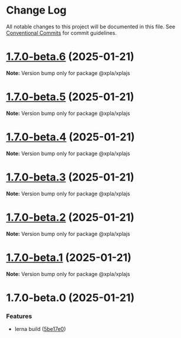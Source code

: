 # Change Log

All notable changes to this project will be documented in this file.
See [Conventional Commits](https://conventionalcommits.org) for commit guidelines.

# [1.7.0-beta.6](https://github.com/xpladev/xplajs/compare/@xpla/xplajs@1.7.0-beta.5...@xpla/xplajs@1.7.0-beta.6) (2025-01-21)

**Note:** Version bump only for package @xpla/xplajs





# [1.7.0-beta.5](https://github.com/xpladev/xplajs/compare/@xpla/xplajs@1.7.0-beta.4...@xpla/xplajs@1.7.0-beta.5) (2025-01-21)

**Note:** Version bump only for package @xpla/xplajs





# [1.7.0-beta.4](https://github.com/xpladev/xplajs/compare/@xpla/xplajs@1.7.0-beta.3...@xpla/xplajs@1.7.0-beta.4) (2025-01-21)

**Note:** Version bump only for package @xpla/xplajs





# [1.7.0-beta.3](https://github.com/xpladev/xplajs/compare/@xpla/xplajs@1.7.0-beta.2...@xpla/xplajs@1.7.0-beta.3) (2025-01-21)

**Note:** Version bump only for package @xpla/xplajs





# [1.7.0-beta.2](https://github.com/xpladev/xplajs/compare/@xpla/xplajs@1.7.0-beta.1...@xpla/xplajs@1.7.0-beta.2) (2025-01-21)

**Note:** Version bump only for package @xpla/xplajs





# [1.7.0-beta.1](https://github.com/xpladev/xplajs/compare/@xpla/xplajs@1.7.0-beta.0...@xpla/xplajs@1.7.0-beta.1) (2025-01-21)

**Note:** Version bump only for package @xpla/xplajs





# 1.7.0-beta.0 (2025-01-21)


### Features

* lerna build ([5be17e0](https://github.com/xpladev/xplajs/commit/5be17e07a1c23bafc11c2619d8c8aae0ad43b5c9))
